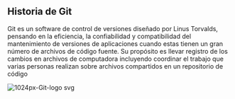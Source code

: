 ## Historia de Git

Git es un software de control de versiones diseñado por Linus Torvalds, pensando en la eficiencia, la confiabilidad y compatibilidad del mantenimiento de versiones de aplicaciones cuando estas tienen un gran número de archivos de código fuente. Su propósito es llevar registro de los cambios en archivos de computadora incluyendo coordinar el trabajo que varias personas realizan sobre archivos compartidos en un repositorio de código

![1024px-Git-logo svg](https://user-images.githubusercontent.com/93692774/173848416-920feea4-6c34-4cfe-a971-837e68dcd5d0.png)
